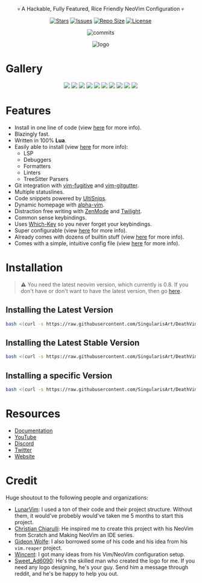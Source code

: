 <p align="center">💀 A Hackable, Fully Featured, Rice Friendly NeoVim Configuration 💀</p>

<p align="center">
  <a href="https://github.com/SingularisArt/Death.NeoVim/stargazers">
    <img alt="Stars" src="https://img.shields.io/github/stars/SingularisArt/Death.NeoVim?style=for-the-badge&logo=starship&color=C9CBFF&logoColor=D9E0EE&labelColor=302D41"></a>
  <a href="https://github.com/SingularisArt/Death.NeoVim/issues">
    <img alt="Issues" src="https://img.shields.io/github/issues/SingularisArt/Death.NeoVim?style=for-the-badge&logo=bilibili&color=F5E0DC&logoColor=D9E0EE&labelColor=302D41"></a>
  <a href="https://github.com/SingularisArt/Death.NeoVim">
    <img alt="Repo Size" src="https://img.shields.io/github/repo-size/SingularisArt/Death.NeoVim?color=%23DDB6F2&label=SIZE&logo=codesandbox&style=for-the-badge&logoColor=D9E0EE&labelColor=302D41"/></a>
  <a href="https://github.com/SingularisArt/Death.NeoVim">
    <img alt="License" src="https://img.shields.io/github/license/SingularisArt/Death.NeoVim?style=for-the-badge&logo=starship&color=C9CBFF&logoColor=D9E0EE&labelColor=302D41"/></a>
</p>

<p align="center">
  <img src="https://stars.medv.io/SingularisArt/Death.NeoVim.svg", title="commits"/>
</p>

<p align="center">
  <img src="https://raw.githubusercontent.com/SingularisArt/DeathVim/media/logo.jpg", title="logo"/>
</p>

# Gallery

<p align="center">
  <img src="https://raw.githubusercontent.com/SingularisArt/DeathVim/media/screenshot-01.png">
  <img src="https://raw.githubusercontent.com/SingularisArt/DeathVim/media/screenshot-02.png">
  <img src="https://raw.githubusercontent.com/SingularisArt/DeathVim/media/screenshot-03.png">
  <img src="https://raw.githubusercontent.com/SingularisArt/DeathVim/media/screenshot-04.png">
  <img src="https://raw.githubusercontent.com/SingularisArt/DeathVim/media/screenshot-05.png">
  <img src="https://raw.githubusercontent.com/SingularisArt/DeathVim/media/screenshot-06.png">
  <img src="https://raw.githubusercontent.com/SingularisArt/DeathVim/media/screenshot-07.png">
  <img src="https://raw.githubusercontent.com/SingularisArt/DeathVim/media/screenshot-08.png">
  <img src="https://raw.githubusercontent.com/SingularisArt/DeathVim/media/screenshot-09.png">
  <img src="https://raw.githubusercontent.com/SingularisArt/DeathVim/media/screenshot-10.png">
</p>

# Features

- Install in one line of code (view [here](#installation) for more info).
- Blazingly fast.
- Written in 100% **Lua**.
- Easily able to install (view [here](#install-language-support) for more info):
  - LSP
  - Debuggers
  - Formatters
  - Linters
  - TreeSitter Parsers
- Git integration with [vim-fugitive](https://github.com/tpope/vim-fugitive)
  and [vim-gitgutter](https://github.com/airblade/vim-gitgutter).
- Multiple statuslines.
- Code snippets powered by [UltiSnips](https://github.com/SirVer/ultisnips).
- Dynamic homepage with [alpha-vim](https://github.com/goolord/alpha-nvim).
- Distraction free writing with
  [ZenMode](https://github.com/folke/zen-mode.nvim) and
  [Twilight](https://github.com/folke/twilight.nvim).
- Common sense keybindings.
- Uses [Which-Key](https://github.com/folke/which-key.nvim) so you never forget
  your keybindings.
- Super configurable (view [here](#configu) for more info).
- Already comes with dozens of builtin stuff (view
  [here](https://github.com/SingularisArt/DeathVim/wiki/Builtin) for more
  info).
- Comes with a simple, intuitive config file (view [here](#config-file) for
  more info).

# Installation

> :warning: You need the latest neovim version, which currently is 0.8. If you
> don't have or don't want to have the latest version, then go
> [here](#installing-the-latest-stable-version).

## Installing the Latest Version

```sh
bash <(curl -s https://raw.githubusercontent.com/SingularisArt/DeathVim/installation/installer.sh) --nightly
```

## Installing the Latest Stable Version

```sh
bash <(curl -s https://raw.githubusercontent.com/SingularisArt/DeathVim/installation/installer.sh) --stable
```

## Installing a specific Version

```sh
bash <(curl -s https://raw.githubusercontent.com/SingularisArt/DeathVim/installation/installer.sh) --version 0.x
```

# Resources

- [Documentation](https://github/SingularisArt/DeathVim/wiki)
- [YouTube](https://www.youtube.com/channel/UCZlyhrxolHFdmMVPRhJK47Q)
- [Discord](https://discord.gg/hVGRvra2)
- [Twitter](https://twitter.com/SingularisArt)
- [Website](https://deathvim.github.io)

# Credit

Huge shoutout to the following people and organizations:

- [LunarVim](https://github.com/LunarVim/LunarVim): I used a ton of their code
  and their project structure. Without them, it would've probebly would've
  taken me 5 months to start this project.
- [Christian Chiarulli](https://github.com/ChristianChiarulli/): He inspired me
  to create this project with his NeoVim from Scratch and Making NeoVim an IDE
  series.
- [Gideon Wolfe](https://github.com/GideonWolfe): I also borrowed some of his
  code and his idea from his `vim.reaper` project.
- [Wincent](https://github.com/wincent): I got many ideas from his Vim/NeoVim
  configuration setup.
- [Sweet_Ad6090](https://www.reddit.com/user/Sweet_Ad6090/): He's the skilled
  man who created the logo for me. If you need any logo designing, he's your
  guy. Send him a message through reddit, and he's be happy to help you out.

<!-- [gitsigns.nvim](https://github.com/lewis6991/gitsigns.nvim) -->
<!-- [venn.nvim](https://github.com/jbyuki/venn.nvim) -->
<!-- [zen-mode.nvim](https://github.com/folke/zen-mode.nvim) -->
<!-- [twilight.nvim](https://github.com/folke/twilight.nvim) -->
<!-- [vim-markdown-toc](https://github.com/mzlogin/vim-markdown-toc) -->
<!-- [vim-grammarous](https://github.com/rhysd/vim-grammarous) -->
<!-- [vim-LanguageTool](https://github.com/dpelle/vim-LanguageTool) -->
<!-- [LanguageTool.nvim](https://github.com/vigoux/LanguageTool.nvim) -->
<!-- [vim-pencil](https://github.com/preservim/vim-pencil) -->
<!-- [HighStr.nvim](https://github.com/Pocco81/HighStr.nvim) -->
<!-- [lookatme](https://github.com/d0c-s4vage/lookatme) -->
